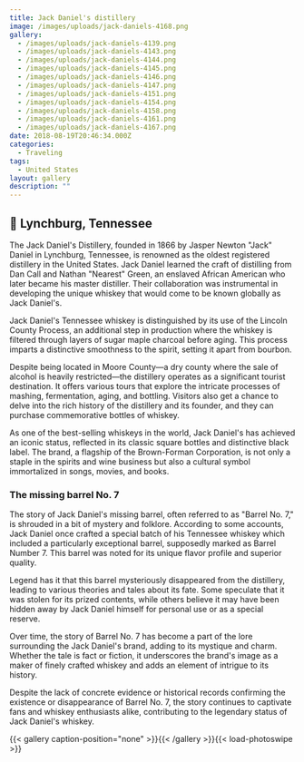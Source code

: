 ```yaml
---
title: Jack Daniel's distillery
image: /images/uploads/jack-daniels-4168.png
gallery:
  - /images/uploads/jack-daniels-4139.png
  - /images/uploads/jack-daniels-4143.png
  - /images/uploads/jack-daniels-4144.png
  - /images/uploads/jack-daniels-4145.png
  - /images/uploads/jack-daniels-4146.png
  - /images/uploads/jack-daniels-4147.png
  - /images/uploads/jack-daniels-4151.png
  - /images/uploads/jack-daniels-4154.png
  - /images/uploads/jack-daniels-4158.png
  - /images/uploads/jack-daniels-4161.png
  - /images/uploads/jack-daniels-4167.png
date: 2018-08-19T20:46:34.000Z
categories:
  - Traveling
tags:
  - United States
layout: gallery
description: ""
---
```



## 🥃 Lynchburg, Tennessee

The Jack Daniel's Distillery, founded in 1866 by Jasper Newton "Jack" Daniel in Lynchburg, Tennessee, is renowned as the oldest registered distillery in the United States. Jack Daniel learned the craft of distilling from Dan Call and Nathan "Nearest" Green, an enslaved African American who later became his master distiller. Their collaboration was instrumental in developing the unique whiskey that would come to be known globally as Jack Daniel's.

Jack Daniel's Tennessee whiskey is distinguished by its use of the Lincoln County Process, an additional step in production where the whiskey is filtered through layers of sugar maple charcoal before aging. This process imparts a distinctive smoothness to the spirit, setting it apart from bourbon.

Despite being located in Moore County—a dry county where the sale of alcohol is heavily restricted—the distillery operates as a significant tourist destination. It offers various tours that explore the intricate processes of mashing, fermentation, aging, and bottling. Visitors also get a chance to delve into the rich history of the distillery and its founder, and they can purchase commemorative bottles of whiskey.

As one of the best-selling whiskeys in the world, Jack Daniel's has achieved an iconic status, reflected in its classic square bottles and distinctive black label. The brand, a flagship of the Brown-Forman Corporation, is not only a staple in the spirits and wine business but also a cultural symbol immortalized in songs, movies, and books.

### The missing barrel No. 7

The story of Jack Daniel's missing barrel, often referred to as "Barrel No. 7," is shrouded in a bit of mystery and folklore. According to some accounts, Jack Daniel once crafted a special batch of his Tennessee whiskey which included a particularly exceptional barrel, supposedly marked as Barrel Number 7. This barrel was noted for its unique flavor profile and superior quality.

Legend has it that this barrel mysteriously disappeared from the distillery, leading to various theories and tales about its fate. Some speculate that it was stolen for its prized contents, while others believe it may have been hidden away by Jack Daniel himself for personal use or as a special reserve.

Over time, the story of Barrel No. 7 has become a part of the lore surrounding the Jack Daniel's brand, adding to its mystique and charm. Whether the tale is fact or fiction, it underscores the brand's image as a maker of finely crafted whiskey and adds an element of intrigue to its history.

Despite the lack of concrete evidence or historical records confirming the existence or disappearance of Barrel No. 7, the story continues to captivate fans and whiskey enthusiasts alike, contributing to the legendary status of Jack Daniel's whiskey.

{{< gallery caption-position="none" >}}{{< /gallery >}}{{< load-photoswipe >}}
